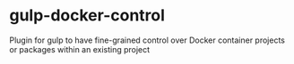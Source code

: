 # gulp-docker-control
Plugin for gulp to have fine-grained control over Docker container projects or packages within an existing project
